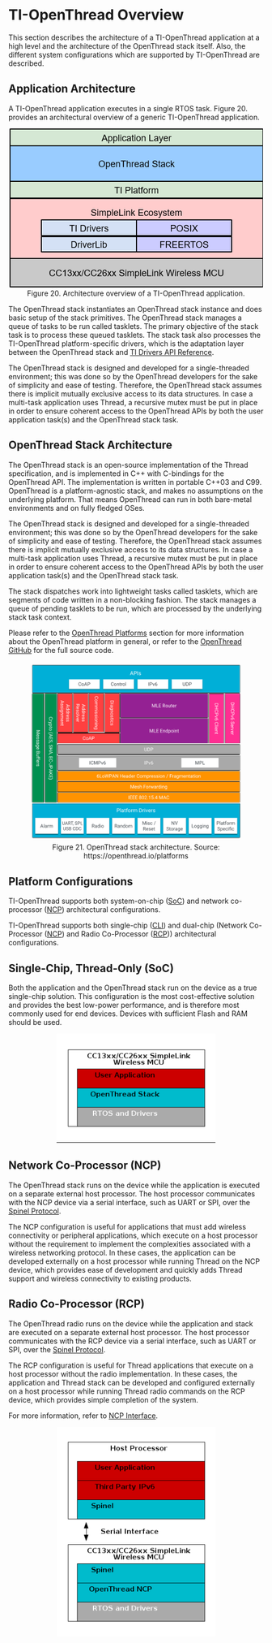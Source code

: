 # TI-OpenThread Overview
This section describes the architecture of a TI-OpenThread application at a high level and the architecture of the OpenThread stack itself. Also, the different system configurations which are supported by TI-OpenThread are described.

## Application Architecture

A TI-OpenThread application executes in a single RTOS task. Figure 20. provides an architectural overview of a generic TI-OpenThread application.

<div style="text-align: center;">
  <img src="resources/img-tiop-application-architecture.png">
  <div class="caption"> Figure 20. Architecture overview of a TI-OpenThread application.</div>
</div>

The OpenThread stack instantiates an OpenThread stack instance and does basic setup of the stack primitives. The OpenThread stack manages a queue of tasks to be run called tasklets. The primary objective of the stack task is to process these queued tasklets. The stack task also processes the TI-OpenThread platform-specific drivers, which is the adaptation layer between the OpenThread stack and [TI Drivers API Reference](https://dev.ti.com/tirex/explore/node?node=A__AD0ghBnDPMQSci35.HFlFA__com.ti.SIMPLELINK_CC13XX_CC26XX_SDK__BSEc4rl__LATEST).

The OpenThread stack is designed and developed for a single-threaded environment; this was done so by the OpenThread developers for the sake of simplicity and ease of testing. Therefore, the OpenThread stack assumes there is implicit mutually exclusive access to its data structures. In case a multi-task application uses Thread, a recursive mutex must be put in place in order to ensure coherent access to the OpenThread APIs by both the user application task(s) and the OpenThread stack task.

## OpenThread Stack Architecture

The OpenThread stack is an open-source implementation of the Thread specification, and is implemented in C++ with C-bindings for the OpenThread API. The implementation is written in portable C++03 and C99. OpenThread is a platform-agnostic stack, and makes no assumptions on the underlying platform. That means OpenThread can run in both bare-metal environments and on fully fledged OSes.

The OpenThread stack is designed and developed for a single-threaded environment; this was done so by the OpenThread developers for the sake of simplicity and ease of testing. Therefore, the OpenThread stack assumes there is implicit mutually exclusive access to its data structures. In case a multi-task application uses Thread, a recursive mutex must be put in place in order to ensure coherent access to the OpenThread APIs by both the user application task(s) and the OpenThread stack task.

The stack dispatches work into lightweight tasks called tasklets, which are segments of code written in a non-blocking fashion. The stack manages a queue of pending tasklets to be run, which are processed by the underlying stack task context.

Please refer to the [OpenThread Platforms](https://openthread.io/platforms) section for more information about the OpenThread platform in general, or refer to the [OpenThread GitHub](https://github.com/openthread) for the full source code.

<figure align = center>
<img src="resources/fig-tiop-stack-architecture.png"/>
<figcaption>Figure 21. OpenThread stack architecture. Source: https://openthread.io/platforms
</figure>

## Platform Configurations
TI-OpenThread supports both system-on-chip ([SoC](https://dev.ti.com/tirex/explore/content/simplelink_cc13xx_cc26xx_sdk_7_10_02_23/docs/thread/html/thread/glossary.html#term-SoC)) and network co-processor ([NCP](https://dev.ti.com/tirex/explore/content/simplelink_cc13xx_cc26xx_sdk_7_10_02_23/docs/thread/html/thread/glossary.html#term-NCP)) architectural configurations.

TI-OpenThread supports both single-chip ([CLI](https://github.com/TexasInstruments/ot-ti/tree/release/thread-1.3-certification-support/examples/apps/cli)) and dual-chip (Network Co-Processor ([NCP](https://github.com/TexasInstruments/ot-ti/tree/release/thread-1.3-certification-support/examples/apps/ncp)) and Radio Co-Processor ([RCP](https://github.com/TexasInstruments/ot-ti/tree/release/thread-1.3-certification-support/examples/apps/rcp))) architectural configurations.

## Single-Chip, Thread-Only (SoC)
Both the application and the OpenThread stack run on the device as a true single-chip solution. This configuration is the most cost-effective solution and provides the best low-power performance, and is therefore most commonly used for end devices. Devices with sufficient Flash and RAM should be used.

<figure align = center>
<img src="resources/wireless-mcu.png"/>
</figure>

## Network Co-Processor (NCP)
The OpenThread stack runs on the device while the application is executed on a separate external host processor. The host processor communicates with the NCP device via a serial interface, such as UART or SPI, over the [Spinel Protocol](https://datatracker.ietf.org/doc/html/draft-rquattle-spinel-unified-00).

The NCP configuration is useful for applications that must add wireless connectivity or peripheral applications, which execute on a host processor without the requirement to implement the complexities associated with a wireless networking protocol. In these cases, the application can be developed externally on a host processor while running Thread on the NCP device, which provides ease of development and quickly adds Thread support and wireless connectivity to existing products.

## Radio Co-Processor (RCP)
The OpenThread radio runs on the device while the application and stack are executed on a separate external host processor. The host processor communicates with the RCP device via a serial interface, such as UART or SPI, over the [Spinel Protocol](https://datatracker.ietf.org/doc/html/draft-rquattle-spinel-unified-00).

The RCP configuration is useful for Thread applications that execute on a host processor without the radio implementation. In these cases, the application and Thread stack can be developed and configured externally on a host processor while running Thread radio commands on the RCP device, which provides simple completion of the system.

For more information, refer to [NCP Interface](/ti-openthread-ncp-interface.md).

<figure align = center>
<img src="resources/host-processor.png"/>
</figure>
